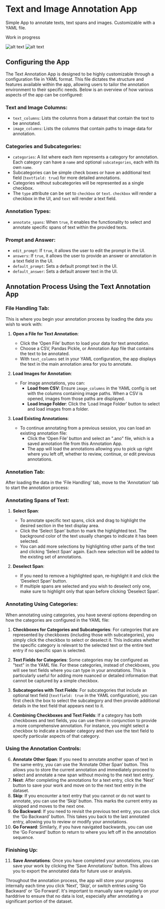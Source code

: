 # Text and Image Annotation App
Simple App to annotate texts, text spans and images. Customizable with a YAML file.  

Work in progress

![alt text](https://github.com/andjoer/Digital_Humanities_LLM/blob/b565961fe3ae912f0ca911fde3fca7e9c504b0b0/Annotation/images/Annapp_gui.png)
![alt text](https://github.com/andjoer/Digital_Humanities_LLM/blob/b565961fe3ae912f0ca911fde3fca7e9c504b0b0/Annotation/images/AnnoApp_images.png)

## Configuring the App

The Text Annotation App is designed to be highly customizable through a configuration file in YAML format. This file dictates the structure and features available within the app, allowing users to tailor the annotation environment to their specific needs. Below is an overview of how various aspects of the app can be configured:

### Text and Image Columns:
- `text_columns`: Lists the columns from a dataset that contain the text to be annotated.
- `image_columns`: Lists the columns that contain paths to image data for annotation.

### Categories and Subcategories:
- `categories`: A list where each item represents a category for annotation. Each category can have a `name` and optional `subcategories`, each with its own `name`.
- Subcategories can be simple check boxes or have an additional text field (`textfield: true`) for more detailed annotations.
- Categories without subcategories will be represented as a single checkbox.
- The `type` attribute can be set to `checkbox` or `text`. `checkbox` will render a checkbox in the UI, and `text` will render a text field.

### Annotation Types:
- `annotate_spans`: When `true`, it enables the functionality to select and annotate specific spans of text within the provided texts.

### Prompt and Answer:
- `edit_prompt`: If `true`, it allows the user to edit the prompt in the UI.
- `answers`: If `true`, it allows the user to provide an answer or annotation in a text field in the UI.
- `default_prompt`: Sets a default prompt text in the UI.
- `default_answer`: Sets a default answer text in the UI.


## Annotation Process Using the Text Annotation App

### File Handling Tab:

This is where you begin your annotation process by loading the data you wish to work with:

1. **Open a File for Text Annotation**:
   - Click the ‘Open File’ button to load your data for text annotation.
   - Choose a CSV, Pandas Pickle, or Annotation App file that contains the text to be annotated.
   - With `text_columns` set in your YAML configuration, the app displays the text in the main annotation area for you to annotate.

2. **Load Images for Annotation**:
   - For image annotations, you can:
     - **Load from CSV**: Ensure `image_columns` in the YAML config is set with the columns containing image paths. When a CSV is opened, images from those paths are displayed.
     - **Load Image Folder**: Click the ‘Load Image Folder’ button to select and load images from a folder.

3. **Load Existing Annotations**:
   - To continue annotating from a previous session, you can load an existing annotation file:
     - Click the ‘Open File’ button and select an ".ano" file, which is a saved annotation file from this Annotation App.
     - The app will load the annotations allowing you to pick up right where you left off, whether to review, continue, or edit previous annotations.

### Annotation Tab:

After loading the data in the 'File Handling' tab, move to the 'Annotation' tab to start the annotation process:

### Annotating Spans of Text:

1. **Select Span**:
   - To annotate specific text spans, click and drag to highlight the desired section in the text display area.
   - Click the ‘Select Span’ button to mark the highlighted text. The background color of the text usually changes to indicate it has been selected.
   - You can add more selections by highlighting other parts of the text and clicking ‘Select Span’ again. Each new selection will be added to the existing set of annotations.

2. **Deselect Span**:
   - If you need to remove a highlighted span, re-highlight it and click the ‘Deselect Span’ button.
   - If multiple spans are selected and you wish to deselect only one, make sure to highlight only that span before clicking ‘Deselect Span’.

### Annotating Using Categories:

When annotating using categories, you have several options depending on how the categories are configured in the YAML file:

1. **Checkboxes for Categories and Subcategories**: For categories that are represented by checkboxes (including those with subcategories), you simply click the checkbox to select or deselect it. This indicates whether the specific category is relevant to the selected text or the entire text entry if no specific span is selected.

2. **Text Fields for Categories**: Some categories may be configured as "text" in the YAML file. For these categories, instead of checkboxes, you will see text fields where you can type in your annotations. This is particularly useful for adding more nuanced or detailed information that cannot be captured by a simple checkbox.

3. **Subcategories with Text Fields**: For subcategories that include an optional text field (`textfield: true` in the YAML configuration), you can first check the box to select the subcategory and then provide additional details in the text field that appears next to it.

4. **Combining Checkboxes and Text Fields**: If a category has both checkboxes and text fields, you can use them in conjunction to provide a more comprehensive annotation. For instance, you might select a checkbox to indicate a broader category and then use the text field to specify particular aspects of that category.

### Using the Annotation Controls:
6. **Annotate Other Span**: If you need to annotate another span of text in the same entry, you can use the ‘Annotate Other Span’ button. This allows you to store the current annotation and immediately proceed to select and annotate a new span without moving to the next text entry.
7. **Next**: After completing the annotations for a text entry, click the ‘Next’ button to save your work and move on to the next text entry in the dataset.
8. **Skip**: If you encounter a text entry that you cannot or do not want to annotate, you can use the ‘Skip’ button. This marks the current entry as skipped and moves to the next one.
9. **Go Backward**: If you need to revisit the previous text entry, you can click the ‘Go Backward’ button. This takes you back to the last annotated entry, allowing you to review or modify your annotations.
10. **Go Forward**: Similarly, if you have navigated backwards, you can use the ‘Go Forward’ button to return to where you left off in the annotation sequence.

### Finishing Up:
11. **Save Annotations**: Once you have completed your annotations, you can save your work by clicking the ‘Save Annotations’ button. This allows you to export the annotated data for future use or analysis.

Throughout the annotation process, the app will store your progress internally each time you click ‘Next’, ‘Skip’, or switch entries using ‘Go Backward’ or ‘Go Forward’. It's important to manually save regularly on your harddrive to ensure that no data is lost, especially after annotating a significant portion of the dataset.